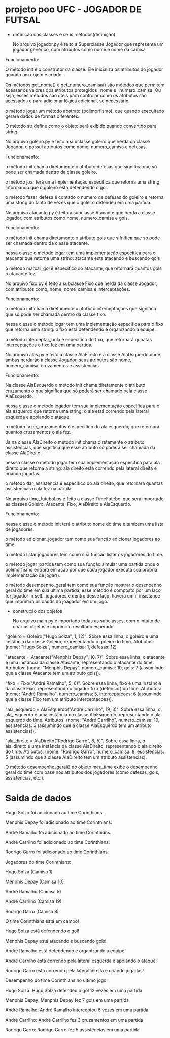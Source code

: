 # projeto poo UFC - JOGADOR DE FUTSAL

* definição das classes e seus métodos(definição) 

  No arquivo jogador.py é feito a Superclasse Jogador que representa um jogador genérico, com atributos como nome e nome da camisa

Funcionamento:

O método init é o construtor da classe. Ele inicializa os atributos do jogador quando um objeto é criado.

Os métodos get_nome() e get_numero_camisa() são métodos que permitem acessar os valores dos atributos protegidos _nome e _numero_camisa. Ou seja, esses métodos são úteis para controlar como os atributos são acessados e para adicionar lógica adicional, se necessário.

o método jogar um método abstrato (polimorfismo), que quando execultado gerará dados de formas diferentes.

O método str define como o objeto será exibido quando convertido para string.

  No arquivo goleiro.py é feito a subclasse goleiro que herda da classe Jogador, e possui atributos como nome, numero_camisa e defesas.

Funcionamento:

o método init chama diretamente o atributo defesas que significa que só pode ser chamada dentro da classe goleiro.

o método joar terá uma Implementação específica que retorna uma string informando que o goleiro está defendendo o gol.

o método fazer_defesa é contado o numero de defesas do goleiro e retorna uma string do tanto de vezes que o goleiro defendeu em uma partida.

  No arquivo atacante.py é feito a subclasse Atacante que herda a classe jogador, com atributos como nome, numero_camisa e gols.

Funcionamento: 

o método init chama diretamente o atributo gols que sifnifica que só pode ser chamada dentro da classe atacante.

nessa classe o método jogar tem uma implementação especifica para o atacante que retorna uma string: atacante esta atacando e buscando gols

o método marcar_gol é especifico do atacante, que retornará quantos gols o atacante fez.

  No arquivo fixo.py é feito a subclasse Fixo que herda da classe Jogador, com atributos como, nome, nome_camisa e interceptações.

Funcionamento:

o metodo init chama diretamente o atributo interceptações que significa que só pode ser chamada dentro da classe fixo.

nessa classe o método jogar tem uma inplementação especifica para o fixo que retorna uma string: o fixo está defendendo e organizando a equipe.

o método interceptar_bola é especifico do fixo, que retornará qunatas interceptações o fixo fez em uma partida.

  No arquivo alas.py é feito a classe AlaEireito e a classe AlaDsquerdo onde ambas herdarão a classe Jogador, seus atributos são nome, numero_camisa, cruzamentos e assistencias

Funcionamento:

Na classe AlaEsquerdo o método init chama diretamente o atributo cruzamento o que significa que só poderá ser chamado pela classe AlaEsquerdo.

nessa classe o método jogador tem sua implementação especifica para o ala esquerdo que retorna uma string: o ala está correndo pela lateral esquerda e apoiando o ataque.

o método fazer_cruzamentos é específico do ala esquerdo, que retornará quantos cruzamentos o ala fez.

Ja na classe AlaDireito o método init chama diretamente o atributo assistencias, que significa que esse atributo só poderá ser chamada da classe AlaDireito.

nesssa classe o método jogar tem sua implementação especifica para ala direito que retorna a string: ala direito está correndo pela lateral direita e criando jogadas.

o método dar_assistencia é especifico do ala direito, que retornará quantas assistencias o ala fez na partda.

  No arquivo time_futebol.py é feito a classe TimeFutebol que será importado as classes Goleiro, Atacante, Fixo, AlaDireito e AlaEsquerdo.

Funcionamento:

nessa classe o método init terá o atributo nome do time e tambem uma lista de jogadores.

o método adicionar_jogador tem como sua função adicionar jogadores ao time.

o método listar jogadores tem como sua função listar os jogadores do time.

o método jogar_partida tem como sua função simular uma partida onde o polimorfismo entrará em ação por que cada jogador executa sua própria implementação de jogar().

o método desempenho_geral tem como sua função mostrar o desenpenho geral do time em sua ultima partida, esse método é composto por um laço for jogador in self._jogadores e dentro desse laço, haverá um if insistance que imprimirá os daods do joagador em um jogo.

* construção dos objetos

  No arquivo main.py é importado todas as subclasses, com o intuito de criar os objetos e imprimir o resultado esperado.

"goleiro = Goleiro("Hugo Solza", 1, 12)". Sobre essa linha, o goleiro é uma instância da classe Goleiro, representando o goleiro do time. Atributos: (nome: "Hugo Solza", numero_camisa: 1, defesas: 12)

"atacante = Atacante("Menphis Depay", 10, 7)". Sobre essa linha, o atacante é uma instância da classe Atacante, representando o atacante do time. Atributos: (nome: "Menphis Depay", numero_camisa: 10, gols: 7 (assumindo que a classe Atacante tem um atributo gols)).

"fixo = Fixo("André Ramalho", 5, 6)". Sobre essa linha, fixo é uma instância da classe Fixo, representando o jogador fixo (defensor) do time. Atributos: (nome: "André Ramalho", numero_camisa: 5, interceptacoes: 6 (assumindo que a classe Fixo tem um atributo interceptacoes)).

"ala_esquerdo = AlaEsquerdo("André Carrilho", 19, 3)". Sobre essa linha, o ala_esquerdo é uma instância da classe AlaEsquerdo, representando o ala esquerdo do time. Atributos: (nome: "André Carrilho", numero_camisa: 19, assistencias: 3 (assumindo que a classe AlaEsquerdo tem um atributo assistencias)).

"ala_direito = AlaDireito("Rodrigo Garro", 8, 5)". Sobre essa linha, o ala_direito é uma instância da classe AlaDireito, representando o ala direito do time. Atributos: (nome: "Rodrigo Garro", numero_camisa: 8, essistencias: 5 (assumindo que a classe AlaDireito tem um atributo assistencias).

O método desempenho_geral() do objeto meu_time exibe o desempenho geral do time com base nos atributos dos jogadores (como defesas, gols, assistencias, etc.).

# Saida de dados

Hugo Solza foi adicionado ao time Corinthians.

Menphis Depay foi adicionado ao time Corinthians.

André Ramalho foi adicionado ao time Corinthians.

André Carrilho foi adicionado ao time Corinthians.

Rodrigo Garro foi adicionado ao time Corinthians.




Jogadores do time Corinthians:

Hugo Solza (Camisa 1)

Menphis Depay (Camisa 10)

André Ramalho (Camisa 5)

André Carrilho (Camisa 19)

Rodrigo Garro (Camisa 8)



O time Corinthians está em campo!

Hugo Solza está defendendo o gol!

Menphis Depay está atacando e buscando gols!

André Ramalho está defendendo e organizando a equipe!

André Carrilho está correndo pela lateral esquerda e apoiando o ataque!

Rodrigo Garro está correndo pela lateral direita e criando jogadas!



Desempenho do time Corinthians no ultimo jogo:

Hugo Solza: Hugo Solza defendeu o gol 12 vezes em uma partida

Menphis Depay: Menphis Depay fez 7 gols em uma partida

André Ramalho: André Ramalho interceptou 6 vezes em uma partida

André Carrilho: André Carrilho fez 3 cruzamentos em uma partida

Rodrigo Garro: Rodrigo Garro fez 5 assistências em uma partida
